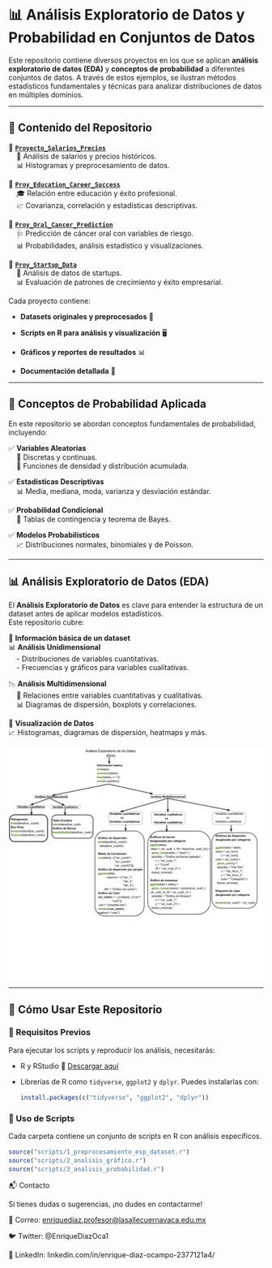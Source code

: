 # 📊 Análisis Exploratorio de Datos y Probabilidad en Conjuntos de Datos

Este repositorio contiene diversos proyectos en los que se aplican **análisis exploratorio de datos (EDA)** y **conceptos de probabilidad** a diferentes conjuntos de datos. A través de estos ejemplos, se ilustran métodos estadísticos fundamentales y técnicas para analizar distribuciones de datos en múltiples dominios.

---

## 📌 Contenido del Repositorio

🔹 **[`Proyecto_Salarios_Precios`](./reportes/Proy_Salarios)**  
&nbsp;&nbsp;&nbsp;&nbsp;📌 Análisis de salarios y precios históricos.  
&nbsp;&nbsp;&nbsp;&nbsp;📊 Histogramas y preprocesamiento de datos.  

🔹 **[`Proy_Education_Career_Success`](./reportes/Proy_Education_Career_Success)**  
&nbsp;&nbsp;&nbsp;&nbsp;🎓 Relación entre educación y éxito profesional.  
&nbsp;&nbsp;&nbsp;&nbsp;📈 Covarianza, correlación y estadísticas descriptivas.  

🔹 **[`Proy_Oral_Cancer_Prediction`](./reportes/Proy_Oral_Cancer_Prediction)**  
&nbsp;&nbsp;&nbsp;&nbsp;🩺 Predicción de cáncer oral con variables de riesgo.  
&nbsp;&nbsp;&nbsp;&nbsp;📊 Probabilidades, análisis estadístico y visualizaciones.  

🔹 **[`Proy_Startup_Data`](./reportes/Proy_Startup_Data)**  
&nbsp;&nbsp;&nbsp;&nbsp;🚀 Análisis de datos de startups.  
&nbsp;&nbsp;&nbsp;&nbsp;📊 Evaluación de patrones de crecimiento y éxito empresarial.  

Cada proyecto contiene:

- **Datasets originales y preprocesados** 📂

- **Scripts en R para análisis y visualización** 🖥️

- **Gráficos y reportes de resultados** 📊

- **Documentación detallada** 📝

---

## 🎲 Conceptos de Probabilidad Aplicada

En este repositorio se abordan conceptos fundamentales de probabilidad, incluyendo:

✅ **Variables Aleatorias**  
&nbsp;&nbsp;&nbsp;&nbsp;🎯 Discretas y continuas.  
&nbsp;&nbsp;&nbsp;&nbsp;📏 Funciones de densidad y distribución acumulada.  

✅ **Estadísticas Descriptivas**  
&nbsp;&nbsp;&nbsp;&nbsp;📊 Media, mediana, moda, varianza y desviación estándar.  

✅ **Probabilidad Condicional**  
&nbsp;&nbsp;&nbsp;&nbsp;📌 Tablas de contingencia y teorema de Bayes.  

✅ **Modelos Probabilísticos**  
&nbsp;&nbsp;&nbsp;&nbsp;📈 Distribuciones normales, binomiales y de Poisson.  

---

## 📊 Análisis Exploratorio de Datos (EDA)

El **Análisis Exploratorio de Datos** es clave para entender la estructura de un dataset antes de aplicar modelos estadísticos.  
Este repositorio cubre:

📌 **Información básica de un dataset**  
📊 **Análisis Unidimensional**  
&nbsp;&nbsp;&nbsp;&nbsp;- Distribuciones de variables cuantitativas.  
&nbsp;&nbsp;&nbsp;&nbsp;- Frecuencias y gráficos para variables cualitativas.  

📉 **Análisis Multidimensional**  
&nbsp;&nbsp;&nbsp;&nbsp;📌 Relaciones entre variables cuantitativas y cualitativas.  
&nbsp;&nbsp;&nbsp;&nbsp;📊 Diagramas de dispersión, boxplots y correlaciones.  

📢 **Visualización de Datos**  
📈 Histogramas, diagramas de dispersión, heatmaps y más.  

![Diagrama General del Análisis Exploratorio de Datos (EDA)](https://github.com/EnriqueDiazO/ProbabilityOneVar/blob/main/images/Diagrama%20EDA%20en%20R.png)

---

## 🚀 Cómo Usar Este Repositorio

### 🔹 Requisitos Previos
Para ejecutar los scripts y reproducir los análisis, necesitarás:

- R y RStudio 🔹 [Descargar aquí](https://posit.co/download/rstudio-desktop/)
- Librerías de R como `tidyverse`, `ggplot2` y `dplyr`. Puedes instalarlas con:

  ```r
  install.packages(c("tidyverse", "ggplot2", "dplyr"))
  ```
  
### 🔹 Uso de Scripts

Cada carpeta contiene un conjunto de scripts en R con análisis específicos.
  
  ```r
  source("scripts/1_preprocesamiento_esp_dataset.r")
  source("scripts/2_analisis_gráfico.r")
  source("scripts/3_analisis_probabilidad.r")
  ```

📬 Contacto

Si tienes dudas o sugerencias, ¡no dudes en contactarme!

📧 Correo: enriquediaz.profesor@lasallecuernavaca.edu.mx

🐦 Twitter: @EnriqueDiazOca1

💼 LinkedIn: linkedin.com/in/enrique-diaz-ocampo-2377121a4/



